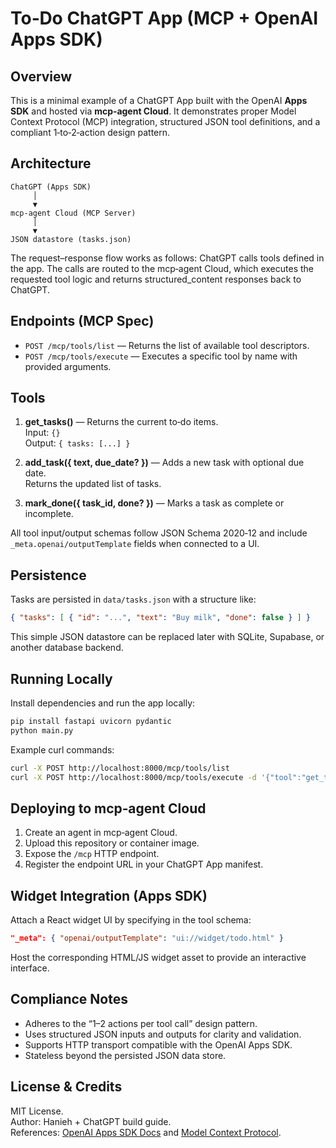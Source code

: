 # To‑Do ChatGPT App (MCP + OpenAI Apps SDK)

## Overview
This is a minimal example of a ChatGPT App built with the OpenAI **Apps SDK** and hosted via **mcp‑agent Cloud**. It demonstrates proper Model Context Protocol (MCP) integration, structured JSON tool definitions, and a compliant 1‑to‑2‑action design pattern.

## Architecture
```
ChatGPT (Apps SDK)
     │
     ▼
mcp‑agent Cloud (MCP Server)
     │
     ▼
JSON datastore (tasks.json)
```
The request–response flow works as follows: ChatGPT calls tools defined in the app. The calls are routed to the mcp‑agent Cloud, which executes the requested tool logic and returns structured_content responses back to ChatGPT.

## Endpoints (MCP Spec)
- `POST /mcp/tools/list` — Returns the list of available tool descriptors.
- `POST /mcp/tools/execute` — Executes a specific tool by name with provided arguments.

## Tools
1. **get_tasks()** — Returns the current to‑do items.  
   Input: `{}`  
   Output: `{ tasks: [...] }`

2. **add_task({ text, due_date? })** — Adds a new task with optional due date.  
   Returns the updated list of tasks.

3. **mark_done({ task_id, done? })** — Marks a task as complete or incomplete.

All tool input/output schemas follow JSON Schema 2020‑12 and include `_meta.openai/outputTemplate` fields when connected to a UI.

## Persistence
Tasks are persisted in `data/tasks.json` with a structure like:
```json
{ "tasks": [ { "id": "...", "text": "Buy milk", "done": false } ] }
```
This simple JSON datastore can be replaced later with SQLite, Supabase, or another database backend.

## Running Locally
Install dependencies and run the app locally:
```bash
pip install fastapi uvicorn pydantic
python main.py
```
Example curl commands:
```bash
curl -X POST http://localhost:8000/mcp/tools/list
curl -X POST http://localhost:8000/mcp/tools/execute -d '{"tool":"get_tasks","args":{}}' -H "Content-Type: application/json"
```

## Deploying to mcp‑agent Cloud
1. Create an agent in mcp‑agent Cloud.  
2. Upload this repository or container image.  
3. Expose the `/mcp` HTTP endpoint.  
4. Register the endpoint URL in your ChatGPT App manifest.

## Widget Integration (Apps SDK)
Attach a React widget UI by specifying in the tool schema:
```json
"_meta": { "openai/outputTemplate": "ui://widget/todo.html" }
```
Host the corresponding HTML/JS widget asset to provide an interactive interface.

## Compliance Notes
- Adheres to the “1–2 actions per tool call” design pattern.  
- Uses structured JSON inputs and outputs for clarity and validation.  
- Supports HTTP transport compatible with the OpenAI Apps SDK.  
- Stateless beyond the persisted JSON data store.

## License & Credits
MIT License.  
Author: Hanieh + ChatGPT build guide.  
References: [OpenAI Apps SDK Docs](https://developers.openai.com/apps-sdk) and [Model Context Protocol](https://modelcontextprotocol.io/specification/2025-06-18/basic/transports).
